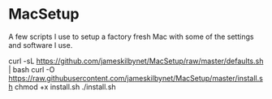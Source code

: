 # MacSetup

A few scripts I use to setup a factory fresh Mac with some of the settings and software I use.

curl -sL https://github.com/jameskilbynet/MacSetup/raw/master/defaults.sh | bash
curl -O https://raw.githubusercontent.com/jameskilbynet/MacSetup/master/install.sh
chmod +x install.sh
./install.sh
